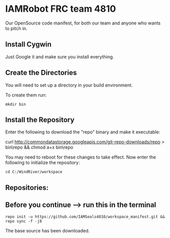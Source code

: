 IAMRobot FRC team 4810
=======================
Our OpenSource code manifest, for both our team and anyone who wants to pitch in.

Install Cygwin
-------------------
Just Google it and make sure you install everything.

Create the Directories
----------------------

You will need to set up a directory in your build environment.

To create them run:

    mkdir bin


Install the Repository
----------------------

Enter the following to download the "repo" binary and make it executable:

curl http://commondatastorage.googleapis.com/git-repo-downloads/repo > bin\repo && chmod a+x bin\repo

You may need to reboot for these changes to take effect. 
Now enter the following to initialize the repository:

    cd C:/WindRiver/workspace


Repositories:
---------------

Before you continue --> run this in the terminal
----------------------------------------
    repo init -u https://github.com/IAMSeals4810/workspace_manifest.git && repo sync -f -j8


The base source has been downloaded.
